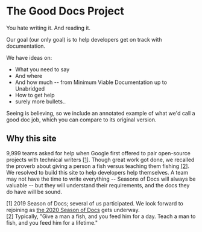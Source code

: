 # The Good Docs Project

You hate writing it. And reading it.

Our goal (our only goal) is to help developers get on track with
documentation.

We have ideas on:

  * What you need to say
  * And where
  * And how much -- from Minimum Viable Documentation up to Unabridged
  * How to get help
  * surely more bullets..

Seeing is believing, so we include an annotated example of what we'd call a
good doc job, which you can compare to its original version.


## Why this site

9,999 teams asked for help when Google first offered to pair open-source
projects with technical writers [[1]](#season_fn). Though great work got
done, we recalled the proverb about giving a person a fish versus teaching
them fishing [[2]](#fish_fn).  We
resolved to build this site to help developers help themselves. A team may not
have the time to write everything -- Seasons of Docs will always be valuable -- but
they will understand their requirements, and the docs they do have will
be sound.

<a name="season_fn">[1] 2019 Season of Docs; several of us participated. We look forward to rejoining as [the 2020 Season of Docs](https://developers.google.com/season-of-docs/) gets underway.<br>
<a name="fish_fn">[2] Typically, "Give a man a fish, and you feed 
him for a day. Teach a man to fish, and you feed him for a lifetime."
